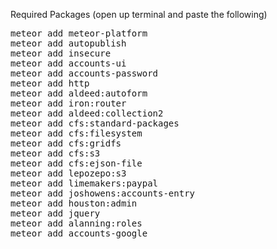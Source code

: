 Required Packages (open up terminal and paste the following)
<pre>
meteor add meteor-platform
meteor add autopublish
meteor add insecure
meteor add accounts-ui
meteor add accounts-password
meteor add http
meteor add aldeed:autoform
meteor add iron:router
meteor add aldeed:collection2
meteor add cfs:standard-packages
meteor add cfs:filesystem
meteor add cfs:gridfs
meteor add cfs:s3
meteor add cfs:ejson-file
meteor add lepozepo:s3
meteor add limemakers:paypal
meteor add joshowens:accounts-entry
meteor add houston:admin
meteor add jquery
meteor add alanning:roles
meteor add accounts-google
</pre>